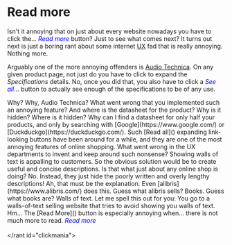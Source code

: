 # Read more

Isn't it annoying that on just about every website nowadays you have to click
the<span id="dots">...</span> <span onclick="ToggleState()" id="myBtn"
style="color:var(--readmorecolor,blue);cursor:pointer"><em>Read more</em></span> <span
id="readmore0">button? Just to see what comes next? It turns out next is just a
boring rant about some internet
[UX](https://en.wikipedia.org/wiki/User_experience) fad that is really
annoying. Nothing more. </span>

<span id="readmore1"> Arguably one of the more annoying offenders is [Audio
Technica](https://www.audio-technica.com). On any given product page, not just
do you have to click to expand the *Specifications* details. No, once you did
that, you also have to click a </span><span id="myBtn2"
onclick="ToggleState2()" style="color:var(--readmorecolor,blue);cursor:pointer"><em>See
all</em></span><span id="dots2">...</span><span id="readmore1.1"> button to
actually see enough of the specifications to be of any use.</span>

<span id="readmore2">
Why? Why, Audio Technica? What went wrong that you implemented such an annoying
feature? And where is the datasheet for the product? Why is it hidden? Where is
it hidden? Why can I find a datasheet for only half your products, and only by
searching with [Google](https://www.google.com/) or
[Duckduckgo](https://duckduckgo.com/).
</span>

<span id="readmore3">
Such [Read all]() expanding link-looking buttons have been around for a while,
and they are one of the most annoying features of online shopping. What went
wrong in the UX departments to invent and keep around such nonsense?
</span>

<span id="readmore4">
Showing walls of text is appalling to customers. So the obvious solution would
be to create useful and concise descriptions.
</span>

<span id="readmore5">
Is that what just about any online shop is doing? No. Instead, they just hide
the poorly written and overly lengthy descriptions! Ah, that must be the
explanation.
</span>

<span id="readmore5.1">
Even [alibris](https://www.alibris.com/) does this. Guess what alibris sells?
Books. Guess what books are? Walls of text. Let me spell this out for you: You
go to a walls-of-text selling website that tries to avoid showing you walls of
text. Hm...
</span>

<span id="readmore5.8">
The [Read More]() button is especially annoying when</span><span
id="dots3">...</span>
<span id="readmore5.9"> there is not much more to read. </span>
<span id="myBtn3" onclick="ToggleState3()"
style="color:var(--readmorecolor,blue);cursor:pointer"><em>Read
more</em></span>

<span id="readmore6">
    <br>
    <br>
    <&sol;rant id="clickmania">
</span>

<script language="JavaScript">
<!-- hide this script from old browsers
function ReadMoreChanger(newstate)
{
  var dots = document.getElementById("dots")
  var dots2 = document.getElementById("dots2")
  var dots3 = document.getElementById("dots3")
  var btnText = document.getElementById("myBtn")
  var btnText2 = document.getElementById("myBtn2")
  var btnText3 = document.getElementById("myBtn3")
  var moreText0 = document.getElementById("readmore0")
  var moreText1 = document.getElementById("readmore1")
  var moreText11 = document.getElementById("readmore1.1")
  var moreText2 = document.getElementById("readmore2")
  var moreText3 = document.getElementById("readmore3")
  var moreText4 = document.getElementById("readmore4")
  var moreText5 = document.getElementById("readmore5")
  var moreText51 = document.getElementById("readmore5.1")
  var moreText58 = document.getElementById("readmore5.8")
  var moreText59 = document.getElementById("readmore5.9")
  var moreText6 = document.getElementById("readmore6")

  if (newstate === "first") {
    dots.style.display = "inline";
    dots2.style.display = "none";
    dots3.style.display = "none";
    btnText.innerHTML = "<em>Read more</em>";
    btnText2.style.display = "none";
    btnText3.style.display = "none";
    moreText0.style.display = "none";
    moreText1.style.display = "none";
    moreText11.style.display = "none";
    moreText2.style.display = "none";
    moreText3.style.display = "none";
    moreText4.style.display = "none";
    moreText5.style.display = "none";
    moreText51.style.display = "none";
    moreText58.style.display = "none";
    moreText59.style.display = "none";
    moreText6.style.display = "none";
  } else if (newstate === "second") {
    dots.style.display = "none";
    dots2.style.display = "inline";
    dots3.style.display = "none";
    btnText.innerHTML = "<em>read less</em>";
    btnText2.style.display = "inline";
    btnText2.innerHTML = "<em>See all</em>";
    btnText3.style.display = "none";
    moreText0.style.display = "inline";
    moreText1.style.display = "inline";
    moreText11.style.display = "none";
    moreText2.style.display = "none";
    moreText3.style.display = "none";
    moreText4.style.display = "none";
    moreText5.style.display = "none";
    moreText51.style.display = "none";
    moreText58.style.display = "none";
    moreText59.style.display = "none";
    moreText6.style.display = "none";
  } else if (newstate === "third") {
    dots.style.display = "none";
    dots2.style.display = "none";
    dots3.style.display = "inline";
    btnText.innerHTML = "<em>read less</em>";
    btnText2.style.display = "inline";
    btnText2.innerHTML = "<em>see less</em>";
    btnText3.style.display = "inline";
    btnText3.innerHTML = "<em>Read more</em>";
    moreText0.style.display = "inline";
    moreText1.style.display = "inline";
    moreText11.style.display = "inline";
    moreText2.style.display = "inline";
    moreText3.style.display = "inline";
    moreText4.style.display = "inline";
    moreText5.style.display = "inline";
    moreText51.style.display = "inline";
    moreText58.style.display = "inline";
    moreText59.style.display = "none";
    moreText6.style.display = "inline";
  } else { // see all
    dots.style.display = "none";
    dots2.style.display = "none";
    dots3.style.display = "none";
    btnText.innerHTML = "<em>read less</em>";
    btnText2.style.display = "inline";
    btnText2.innerHTML = "<em>see less</em>";
    btnText3.style.display = "inline";
    btnText3.innerHTML = "<em>Read less</em>";
    moreText0.style.display = "inline";
    moreText1.style.display = "inline";
    moreText11.style.display = "inline";
    moreText2.style.display = "inline";
    moreText3.style.display = "inline";
    moreText4.style.display = "inline";
    moreText5.style.display = "inline";
    moreText51.style.display = "inline";
    moreText58.style.display = "inline";
    moreText59.style.display = "inline";
    moreText6.style.display = "inline";
  }
}
function ToggleState() {
  var dots = document.getElementById("dots")
  var btnText2 = document.getElementById("myBtn2")
  var btnText3 = document.getElementById("myBtn3")
  var second = !(dots.style.display === "none");
  var third = (btnText2.innerHTML.includes("less"));
  var fourth = (btnText3.innerHTML.includes("less"));
  if (!second) {
    ReadMoreChanger("first");
  } else if (!third) {
    ReadMoreChanger("second");
  } else if (!fourth) {
    ReadMoreChanger("third");
  } else {
    ReadMoreChanger("all");
  }
}
function ToggleState2() {
  var dots2 = document.getElementById("dots2")
  var btnText3 = document.getElementById("myBtn3")
  var third = !(dots2.style.display === "none");
  var fourth = (btnText3.innerHTML.includes("less"));
  if (!third) {
    ReadMoreChanger("second");
  } else if (!fourth){
    ReadMoreChanger("third");
  } else {
    ReadMoreChanger("all");
  }
}
function ToggleState3() {
  var dots3 = document.getElementById("dots3")
  var fourth = !(dots3.style.display === "none");
  if (!fourth) {
    ReadMoreChanger("third");
  } else {
    ReadMoreChanger("all");
  }
}
function InitState() {
  ReadMoreChanger("first")
}
window.onload = InitState;
// done hiding from old browsers -->
</script>

